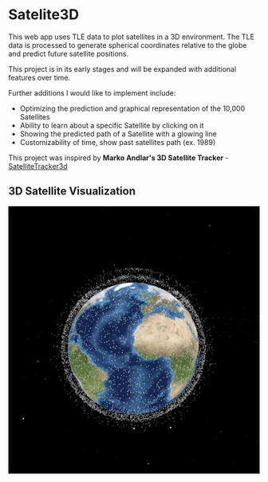 # Satelite3D

This web app uses TLE data to plot satellites in a 3D environment. The TLE data is processed to generate spherical coordinates relative to the globe and predict future satellite positions.

This project is in its early stages and will be expanded with additional features over time.

Further additions I would like to implement include:
- Optimizing the prediction and graphical representation of the 10,000 Satellites
- Ability to learn about a specific Satellite by clicking on it
- Showing the predicted path of a Satellite with a glowing line
- Customizability of time, show past satellites path (ex. 1989)

This project was inspired by **Marko Andlar's 3D Satellite Tracker** - [SatelliteTracker3d](https://satellitetracker3d.com/)

## 3D Satellite Visualization
![3D Satellite Demo Image](img/Satellite3DImage.png)
